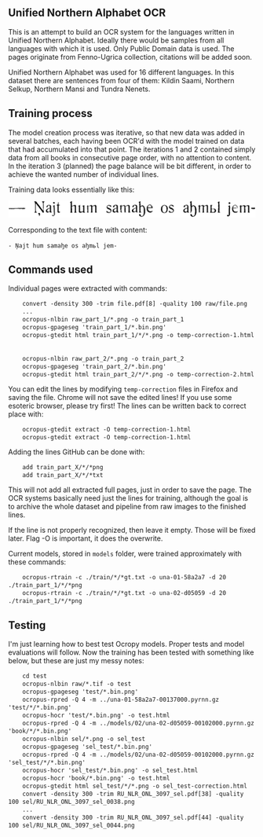 ## Unified Northern Alphabet OCR

This is an attempt to build an OCR system for the languages written in Unified Northern Alphabet. Ideally there would be samples from all languages with which it is used. Only Public Domain data is used. The pages originate from Fenno-Ugrica collection, citations will be added soon.

Unified Northern Alphabet was used for 16 different languages. In this dataset there are sentences from four of them: Kildin Saami, Northern Selkup, Northern Mansi and Tundra Nenets. 

## Training process

The model creation process was iterative, so that new data was added in several batches, each having been OCR'd with the model trained on data that had accumulated into that point. The iterations 1 and 2 contained simply data from all books in consecutive page order, with no attention to content. In the iteration 3 (planned) the page balance will be bit different, in order to achieve the wanted number of individual lines.

Training data looks essentially like this:

![](/train_part_2/0004/010001.bin.png )

Corresponding to the text file with content:

`- Ņajt hum samaꜧe os aꜧmьl jem-`

## Commands used

Individual pages were extracted with commands:

```
    convert -density 300 -trim file.pdf[8] -quality 100 raw/file.png
    ...
    ocropus-nlbin raw_part_1/*.png -o train_part_1
    ocropus-gpageseg 'train_part_1/*.bin.png'
    ocropus-gtedit html train_part_1/*/*.png -o temp-correction-1.html


    ocropus-nlbin raw_part_2/*.png -o train_part_2
    ocropus-gpageseg 'train_part_2/*.bin.png'
    ocropus-gtedit html train_part_2/*/*.png -o temp-correction-2.html
```

You can edit the lines by modifying `temp-correction` files in Firefox and saving the file. Chrome will not save the edited lines! If you use some esoteric browser, please try first! The lines can be written back to correct place with:

```
    ocropus-gtedit extract -O temp-correction-1.html
    ocropus-gtedit extract -O temp-correction-1.html
```

Adding the lines GitHub can be done with:

```
    add train_part_X/*/*png
    add train_part_X/*/*txt
```

This will not add all extracted full pages, just in order to save the page. The OCR systems basically need just the lines for training, although the goal is to archive the whole dataset and pipeline from raw images to the finished lines.

If the line is not properly recognized, then leave it empty. Those will be fixed later. Flag -O is important, it does the overwrite.

Current models, stored in `models` folder, were trained approximately with these commands:

```
    ocropus-rtrain -c ./train/*/*gt.txt -o una-01-58a2a7 -d 20 ./train_part_1/*/*png
    ocropus-rtrain -c ./train/*/*gt.txt -o una-02-d05059 -d 20 ./train_part_1/*/*png
``` 

## Testing

I'm just learning how to best test Ocropy models. Proper tests and model evaluations will follow. Now the training has been tested with something like below, but these are just my messy notes:

```
    cd test
    ocropus-nlbin raw/*.tif -o test
    ocropus-gpageseg 'test/*.bin.png'
    ocropus-rpred -Q 4 -m ../una-01-58a2a7-00137000.pyrnn.gz 'test/*/*.bin.png'
    ocropus-hocr 'test/*.bin.png' -o test.html
    ocropus-rpred -Q 4 -m ../models/02/una-02-d05059-00102000.pyrnn.gz 'book/*/*.bin.png'
    ocropus-nlbin sel/*.png -o sel_test
    ocropus-gpageseg 'sel_test/*.bin.png'
    ocropus-rpred -Q 4 -m ../models/02/una-02-d05059-00102000.pyrnn.gz 'sel_test/*/*.bin.png'
    ocropus-hocr 'sel_test/*.bin.png' -o sel_test.html
    ocropus-hocr 'book/*.bin.png' -o test.html
    ocropus-gtedit html sel_test/*/*.png -o sel_test-correction.html
    convert -density 300 -trim RU_NLR_ONL_3097_sel.pdf[38] -quality 100 sel/RU_NLR_ONL_3097_sel_0038.png
    ...
    convert -density 300 -trim RU_NLR_ONL_3097_sel.pdf[44] -quality 100 sel/RU_NLR_ONL_3097_sel_0044.png
```